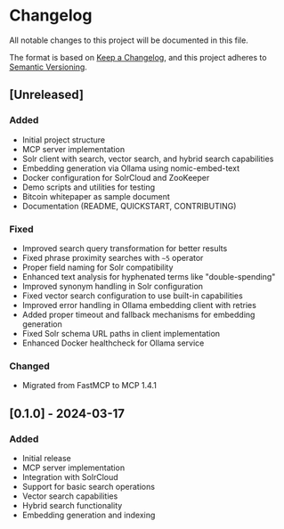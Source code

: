 # Changelog

All notable changes to this project will be documented in this file.

The format is based on [Keep a Changelog](https://keepachangelog.com/en/1.0.0/),
and this project adheres to [Semantic Versioning](https://semver.org/spec/v2.0.0.html).

## [Unreleased]

### Added
- Initial project structure
- MCP server implementation
- Solr client with search, vector search, and hybrid search capabilities
- Embedding generation via Ollama using nomic-embed-text
- Docker configuration for SolrCloud and ZooKeeper
- Demo scripts and utilities for testing
- Bitcoin whitepaper as sample document
- Documentation (README, QUICKSTART, CONTRIBUTING)

### Fixed
- Improved search query transformation for better results
- Fixed phrase proximity searches with `~5` operator
- Proper field naming for Solr compatibility
- Enhanced text analysis for hyphenated terms like "double-spending"
- Improved synonym handling in Solr configuration
- Fixed vector search configuration to use built-in capabilities
- Improved error handling in Ollama embedding client with retries
- Added proper timeout and fallback mechanisms for embedding generation
- Fixed Solr schema URL paths in client implementation
- Enhanced Docker healthcheck for Ollama service

### Changed
- Migrated from FastMCP to MCP 1.4.1

## [0.1.0] - 2024-03-17
### Added
- Initial release
- MCP server implementation
- Integration with SolrCloud
- Support for basic search operations
- Vector search capabilities
- Hybrid search functionality
- Embedding generation and indexing